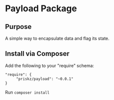 # Payload Package

## Purpose

A simple way to encapsulate data and flag its state.

## Install via Composer

Add the following to your "require" schema:

```
"require": {
     "priskz/payload": "~0.0.1"
}
```

Run ```composer install```